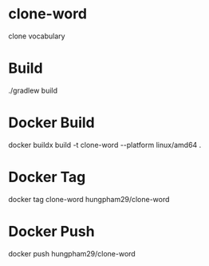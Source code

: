 # clone-word
clone vocabulary

# Build
./gradlew build

# Docker Build
docker buildx build -t clone-word --platform linux/amd64 .

# Docker Tag
docker tag clone-word hungpham29/clone-word

# Docker Push
docker push hungpham29/clone-word